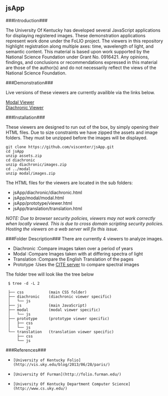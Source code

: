 jsApp  
-----


###Introduction###
  
The University Of Kentucky has developed several JavaScript  applications for displaying registered images. 
These demonstration applications represent work done under the FoLIO project. The viewers in this repository highlight registration along multiple axes: time, wavelength of light, and semantic content. This material is based upon work supported by the National Science Foundation under Grant No. 0916421.  Any opinions, findings, and conclusions or recommendations expressed in this material are those of the author(s) and do not necessarily reflect the views of the National Science Foundation.

###Demonstration###

Live versions of these viewers are currently availible via the links below.  

[Modal Viewer](http://www.vis.uky.edu/static/folio/modal/modal.html)  
[Diachronic Viewer](http://www.vis.uky.edu/static/folio/diachronic/diachronic.html)



###Installation###

These viewers are designed to run out of the box, by simply opening their HTML files. 
Due to size constraints we have zipped the assets and image folders. They must be unzipped before the images will be displayed.
    
    git clone https://github.com/viscenter/jsApp.git
    cd jsApp
    unzip assets.zip
    cd diachronic
    unzip diachronic/images.zip
    cd ../modal
    unzip modal/images.zip
 
The HTML files for the viewers are located in the sub folders:  
*	jsApp/diachronic/diachronic.html  
*	jsApp/modal/modal.html  
*	jsApp/prototype/viewer.html  
*	jsApp/translation/translation.html  

_NOTE: Due to browser security policies, viewers may not work correctly when locally viewed. 
This is due to cross domain scripting security policies. Hosting the viewers on a web server will fix this issue._


###Folder Description###
There are currently 4 viewers to analyze images.
*    Diachronic      :Compare images taken over a period of years
*    Modal           :Compare Images taken with at differing spectra of light
*    Translation     :Compare the English Translation of the pages
*    Prototype       :Uses the [CITE server](http://folio.furman.edu/cfc/api?req=GetValidReff&urn=urn:cite:fufolio:msChad) to compare spectral images


The folder tree will look like the tree below
    
     $ tree -d -L 2

	 ├── css           (main CSS folder)
	 ├── diachronic    (diachronic viewer specific)
	 │   └── js        
	 ├── js            (main JavaScript)
	 ├── modal         (modal viewer specific)
	 │   └── js        
	 ├── prototype     (prototype viewer specific)
	 │   ├── css       
	 │   └── js        
	 └── translation   (translation viewer specific) 
	     ├── css
	     └── js
	

###References###
*     [University of Kentucky Folio](http://vis.uky.edu/blog/2013/06/28/paris/)
*     [University Of Furman](http://folio.furman.edu/)
*     [University Of Kentucky Department Computer Science](http://www.cs.uky.edu/)




